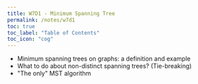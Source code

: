 ```yaml
---
title: W7D1 - Minimum Spanning Tree
permalink: /notes/w7d1
toc: true
toc_label: "Table of Contents"
toc_icon: "cog"
---
```


- Minimum spanning trees on graphs: a definition and example
- What to do about non-distinct spanning trees? (Tie-breaking)
- "The only" MST algorithm